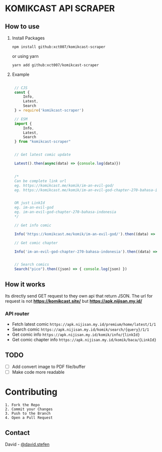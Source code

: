 # KOMIKCAST API SCRAPER 

## How to use
1. Install Packages
   ```sh
   npm install github:xct007/komikcast-scraper
   ```
    or using yarn
   ```sh
   yarn add github:xct007/komikcast-scraper
   ```
2. Example
   ```js
    
    // CJS
    const {
        Info,
        Latest,
        Search
    } = require('komikcast-scraper')

    // ESM
    import {
        Info,
        Latest,
        Search
    } from "komikcast-scraper"


    // Get latest comic update

    Latest().then(async(data) => {console.log(data)})


    /*
    Can be complete link url
    eg. https://komikcast.me/komik/im-an-evil-god/
    eg. https://komikcast.me/komik/im-an-evil-god-chapter-270-bahasa-indonesia/


    OR just LinkId
    eg. im-an-evil-god
    eg. im-an-evil-god-chapter-270-bahasa-indonesia
    */

    // Get info comic

    Info('https://komikcast.me/komik/im-an-evil-god/').then((data) => { console.log(data) })

    // Get comic chapter

    Info('im-an-evil-god-chapter-270-bahasa-indonesia').then((data) => { console.log(data) })


    // Search comics
    Search("pico").then((json) => { console.log(json) })
   ```
## How it works
Its directly send GET request to they own api that return JSON.
The url for request is not __https://komikcast.site/__ but __https://apk.nijisan.my.id/__
### API router
- Fetch latest comic
```https://apk.nijisan.my.id/premium/home/latest/1/1```
- Search comic
```https://apk.nijisan.my.id/komik/search/{query}/1/1```
- Get comic info
```https://apk.nijisan.my.id/komik/info/{linkId}```
- Get comic chapter info
```https://apk.nijisan.my.id/komik/baca/{LinkId}```

## TODO
- [ ] Add convert image to PDF file/buffer 
- [ ] Make code more readable
# Contributing
```
1. Fork the Repo
2. Commit your Changes
3. Push to the Branch
4. Open a Pull Request
```

## Contact
David - [@david.stefen](https://instagram.com/david.stefen)

